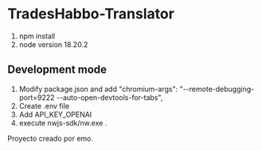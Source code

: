 # TradesHabbo-Translator
1) npm install
2) node version 18.20.2

## Development mode

1) Modify package.json and add "chromium-args": "--remote-debugging-port=9222 --auto-open-devtools-for-tabs",
2) Create .env file
3) Add API_KEY_OPENAI
2) execute nwjs-sdk/nw.exe .


Proyecto creado por emo.